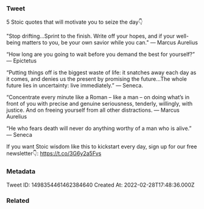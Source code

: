 ### Tweet
5 Stoic quotes that will motivate you to seize the day👇

"Stop drifting…Sprint to the finish. Write off your hopes, and if your well-being matters to you, be your own savior while you can." — Marcus Aurelius

“How long are you going to wait before you demand the best for yourself?” — Epictetus

“Putting things off is the biggest waste of life: it snatches away each day as it comes, and denies us the present by promising the future...The whole future lies in uncertainty: live immediately.”  — Seneca.

“Concentrate every minute like a Roman – like a man – on doing what’s in front of you with precise and genuine seriousness, tenderly, willingly, with justice. And on freeing yourself from all other distractions.  — Marcus Aurelius

“He who fears death will never do anything worthy of a man who is alive.”  — Seneca

If you want Stoic wisdom like this to kickstart every day, sign up for our free newsletter👇: https://t.co/3G6y2a5Fvs

### Metadata
Tweet ID: 1498354461462384640
Created At: 2022-02-28T17:48:36.000Z

### Related

